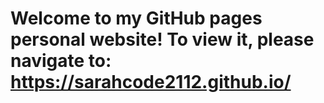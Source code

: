 # Welcome to my GitHub pages personal website! To view it, please navigate to: https://sarahcode2112.github.io/
